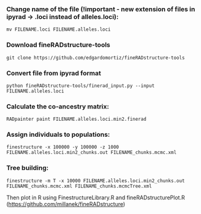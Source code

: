 ### Change name of the file (!important - new extension of files in ipyrad -> .loci instead of alleles.loci): 

```
mv FILENAME.loci FILENAME.alleles.loci 
```

### Download fineRADstructure-tools
```
git clone https://github.com/edgardomortiz/fineRADstructure-tools
```


### Convert file from ipyrad format 
```
python fineRADstructure-tools/finerad_input.py --input FILENAME.alleles.loci
```

### Calculate the co-ancestry matrix: 
```
RADpainter paint FILENAME.alleles.loci.min2.finerad
```



### Assign individuals to populations: 
```
finestructure -x 100000 -y 100000 -z 1000 FILENAME.alleles.loci.min2_chunks.out FILENAME_chunks.mcmc.xml
```


### Tree building: 
```
finestructure -m T -x 10000 FILENAME.alleles.loci.min2_chunks.out FILENAME_chunks.mcmc.xml FILENAME_chunks.mcmcTree.xml
```

  

Then plot in R using FinestructureLibrary.R and fineRADstructurePlot.R (https://github.com/millanek/fineRADstructure)

